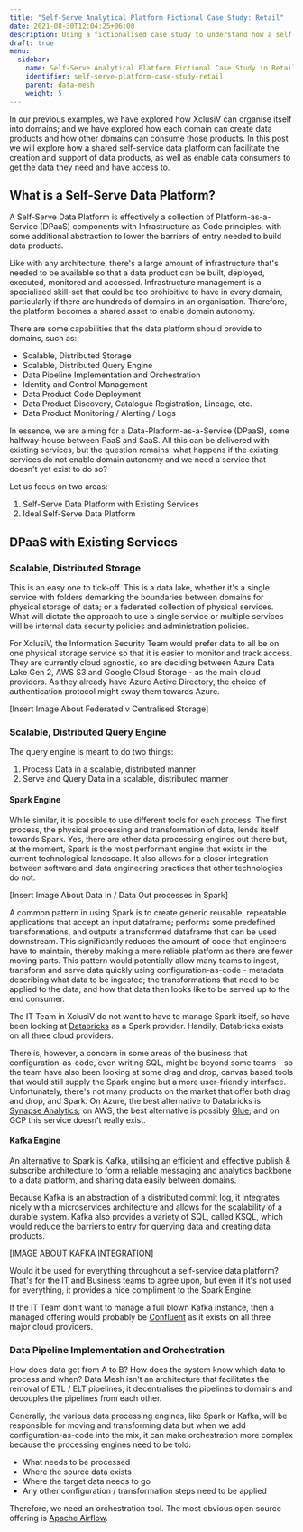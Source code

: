 ```yaml
---
title: "Self-Serve Analytical Platform Fictional Case Study: Retail"
date: 2021-08-30T12:04:25+06:00
description: Using a fictionalised case study to understand how a self-serve analytical platform could work in practice
draft: true
menu:
  sidebar:
    name: Self-Serve Analytical Platform Fictional Case Study in Retail
    identifier: self-serve-platform-case-study-retail
    parent: data-mesh
    weight: 5
---
```


In our previous examples, we have explored how XclusiV can organise itself into domains; and we have explored how each domain can create data products and how other domains can consume those products. In this post we will explore how a shared self-service data platform can facilitate the creation and support of data products, as well as enable data consumers to get the data they need and have access to.

## What is a Self-Serve Data Platform?

A Self-Serve Data Platform is effectively a collection of Platform-as-a-Service (DPaaS) components with Infrastructure as Code principles, with some additional abstraction to lower the barriers of entry needed to build data products.

Like with any architecture, there's a large amount of infrastructure that's needed to be available so that a data product can be built, deployed, executed, monitored and accessed. Infrastructure management is a specialised skill-set that could be too prohibitive to have in every domain, particularly if there are hundreds of domains in an organisation. Therefore, the platform becomes a shared asset to enable domain autonomy.

There are some capabilities that the data platform should provide to domains, such as:

- Scalable, Distributed Storage
- Scalable, Distributed Query Engine
- Data Pipeline Implementation and Orchestration
- Identity and Control Management
- Data Product Code Deployment
- Data Product Discovery, Catalogue Registration, Lineage, etc.
- Data Product Monitoring / Alerting / Logs

In essence, we are aiming for a Data-Platform-as-a-Service (DPaaS), some halfway-house between PaaS and SaaS. All this can be delivered with existing services, but the question remains: what happens if the existing services do not enable domain autonomy and we need a service that doesn't yet exist to do so?

Let us focus on two areas:

1. Self-Serve Data Platform with Existing Services
2. Ideal Self-Serve Data Platform

## DPaaS with Existing Services

### Scalable, Distributed Storage

This is an easy one to tick-off. This is a data lake, whether it's a single service with folders demarking the boundaries between domains for physical storage of data; or a federated collection of physical services. What will dictate the approach to use a single service or multiple services will be internal data security policies and administration policies.

For XclusiV, the Information Security Team would prefer data to all be on one physical storage service so that it is easier to monitor and track access. They are currently cloud agnostic, so are deciding between Azure Data Lake Gen 2, AWS S3 and Google Cloud Storage - as the main cloud providers. As they already have Azure Active Directory, the choice of authentication protocol might sway them towards Azure.

[Insert Image About Federated v Centralised Storage]

### Scalable, Distributed Query Engine
 
The query engine is meant to do two things:

1. Process Data in a scalable, distributed manner
2. Serve and Query Data in a scalable, distributed manner

#### Spark Engine

While similar, it is possible to use different tools for each process. The first process, the physical processing and transformation of data, lends itself towards Spark. Yes, there are other data processing engines out there but, at the moment, Spark is the most performant engine that exists in the current technological landscape. It also allows for a closer integration between software and data engineering practices that other technologies do not.

[Insert Image About Data In / Data Out processes in Spark]

A common pattern in using Spark is to create generic reusable, repeatable applications that accept an input dataframe; performs some predefined transformations, and outputs a transformed dataframe that can be used downstream. This significantly reduces the amount of code that engineers have to maintain, thereby making a more reliable platform as there are fewer moving parts. This pattern would potentially allow many teams to ingest, transform and serve data quickly using configuration-as-code - metadata describing what data to be ingested; the transformations that need to be applied to the data; and how that data then looks like to be served up to the end consumer.

The IT Team in XclusiV do not want to have to manage Spark itself, so have been looking at [Databricks](https://databricks.com/) as a Spark provider. Handily, Databricks exists on all three cloud providers. 

There is, however, a concern in some areas of the business that configuration-as-code, even writing SQL, might be beyond some teams - so the team have also been looking at some drag and drop, canvas based tools that would still supply the Spark engine but a more user-friendly interface. Unfortunately, there's not many products on the market that offer both drag and drop, and Spark. On Azure, the best alternative to Databricks is [Synapse Analytics](https://azure.microsoft.com/en-gb/services/synapse-analytics/); on AWS, the best alternative is possibly [Glue](https://aws.amazon.com/glue/); and on GCP this service doesn't really exist.

#### Kafka Engine

An alternative to Spark is Kafka, utilising an efficient and effective publish & subscribe architecture to form a reliable messaging and analytics backbone to a data platform, and sharing data easily between domains.

Because Kafka is an abstraction of a distributed commit log, it integrates nicely with a microservices architecture and allows for the scalability of a durable system. Kafka also provides a variety of SQL, called KSQL, which would reduce the barriers to entry for querying data and creating data products. 

[IMAGE ABOUT KAFKA INTEGRATION]

Would it be used for everything throughout a self-service data platform? That's for the IT and Business teams to agree upon, but even if it's not used for everything, it provides a nice compliment to the Spark Engine.

If the IT Team don't want to manage a full blown Kafka instance, then a managed offering would probably be [Confluent](https://www.confluent.io/) as it exists on all three major cloud providers.

### Data Pipeline Implementation and Orchestration

How does data get from A to B? How does the system know which data to process and when? Data Mesh isn't an architecture that facilitates the removal of ETL / ELT pipelines, it decentralises the pipelines to domains and decouples the pipelines from each other.

Generally, the various data processing engines, like Spark or Kafka, will be responsible for moving and transforming data but when we add configuration-as-code into the mix, it can make orchestration more complex because the processing engines need to be told: 

- What needs to be processed
- Where the source data exists
- Where the target data needs to go
- Any other configuration / transformation steps need to be applied

Therefore, we need an orchestration tool. The most obvious open source offering is [Apache Airflow](https://airflow.apache.org/).